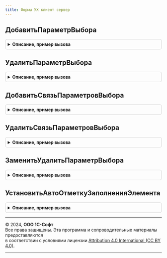 ```yaml
---
title: Формы УХ клиент сервер
---
```



## ДобавитьПараметрВыбора
<details style="margin: 1em 0; padding: 0.5em; border: 1px solid #ccc; border-radius: 6px;">

<summary style="font-weight: bold; cursor: pointer;">Описание, пример вызова</summary>

```bsl

// Добавляет параметр выбора для элемента
Процедура ДобавитьПараметрВыбора(Элемент, Отбор, Значение) экспорт Экспорт
```

Пример вызова
```bsl
ФормыУХКлиентСервер.ДобавитьПараметрВыбора(Элемент, Отбор, Значение) экспорт);
```
</details>

## УдалитьПараметрВыбора
<details style="margin: 1em 0; padding: 0.5em; border: 1px solid #ccc; border-radius: 6px;">

<summary style="font-weight: bold; cursor: pointer;">Описание, пример вызова</summary>

```bsl

// Удалить параметр выбора для элемента
Процедура УдалитьПараметрВыбора(Элемент, Отбор) экспорт Экспорт
```

Пример вызова
```bsl
ФормыУХКлиентСервер.УдалитьПараметрВыбора(Элемент, Отбор) экспорт);
```
</details>

## ДобавитьСвязьПараметровВыбора
<details style="margin: 1em 0; padding: 0.5em; border: 1px solid #ccc; border-radius: 6px;">

<summary style="font-weight: bold; cursor: pointer;">Описание, пример вызова</summary>

```bsl

// Добавляет связь параметров выбора для элемента
Процедура ДобавитьСвязьПараметровВыбора(Элемент, Отбор, ПутьКДанным) экспорт Экспорт
```

Пример вызова
```bsl
ФормыУХКлиентСервер.ДобавитьСвязьПараметровВыбора(Элемент, Отбор, ПутьКДанным) экспорт);
```
</details>

## УдалитьСвязьПараметровВыбора
<details style="margin: 1em 0; padding: 0.5em; border: 1px solid #ccc; border-radius: 6px;">

<summary style="font-weight: bold; cursor: pointer;">Описание, пример вызова</summary>

```bsl

// Удалить связь параметров выбора для элемента
Процедура УдалитьСвязьПараметровВыбора(Элемент, Отбор, ПутьКДанным = неопределено) экспорт Экспорт
```

Пример вызова
```bsl
ФормыУХКлиентСервер.УдалитьСвязьПараметровВыбора(Элемент, Отбор, ПутьКДанным);
```
</details>

## ЗаменитьУдалитьПараметрВыбора
<details style="margin: 1em 0; padding: 0.5em; border: 1px solid #ccc; border-radius: 6px;">

<summary style="font-weight: bold; cursor: pointer;">Описание, пример вызова</summary>

```bsl

//
Процедура ЗаменитьУдалитьПараметрВыбора(Элемент, Отбор, НовыйПараметрВыбора = Неопределено) Экспорт
```

Пример вызова
```bsl
ФормыУХКлиентСервер.ЗаменитьУдалитьПараметрВыбора(Элемент, Отбор, НовыйПараметрВыбора);
```
</details>

## УстановитьАвтоОтметкуЗаполненияЭлемента
<details style="margin: 1em 0; padding: 0.5em; border: 1px solid #ccc; border-radius: 6px;">

<summary style="font-weight: bold; cursor: pointer;">Описание, пример вызова</summary>

```bsl

// Процедура корректно снимает АвтоОтметкуНезаполненного для элемента формы
Процедура УстановитьАвтоОтметкуЗаполненияЭлемента(Элемент, ОбязательноеЗаполнение) Экспорт
```

Пример вызова
```bsl
ФормыУХКлиентСервер.УстановитьАвтоОтметкуЗаполненияЭлемента(Элемент, ОбязательноеЗаполнение) 
```
</details>

---

© 2024, **ООО 1С-Софт**  
Все права защищены. Эта программа и сопроводительные материалы предоставляются  
в соответствии с условиями лицензии [Attribution 4.0 International (CC BY 4.0)](https://creativecommons.org/licenses/by/4.0/legalcode).

---
